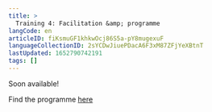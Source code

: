 ```yaml
---
title: >
  Training 4: Facilitation &amp; programme
langCode: en
articleID: fiKsmuGF1khkwOcj86S5a-pY8mugexuF
languageCollectionID: 2sYCDwJiuePDacA6F3xM87ZFjYeXBtnT
lastUpdated: 1652790742191
tags: []
---
```


Soon available!

Find the programme [here](https://docs.google.com/spreadsheets/d/e/2PACX-1vQI9IjWmhCYwkIk_C91W5inE6RQCcUIKyLzs92B2k5sdri_qU8tIFCL3V9IaiRJ8C5sita-iCJXcLgU/pubhtml)